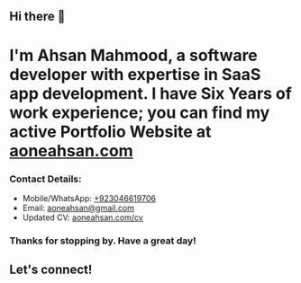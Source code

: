 ## Hi there 👋

# I'm Ahsan Mahmood, a software developer with expertise in SaaS app development. I have Six Years of work experience; you can find my active Portfolio Website at [aoneahsan.com](https://aoneahsan.com)

### Contact Details: 
- Mobile/WhatsApp: [+923046619706](tel:+923046619706)
- Email: [aoneahsan@gmail.com](mail:aoneahsan@gmail.com)
- Updated CV: [aoneahsan.com/cv](https://aoneahsan.com/cv)

### Thanks for stopping by. Have a great day!

## Let's connect!

<!--
**aoneahsan/aoneahsan** is a ✨ _special_ ✨ repository because its `README.md` (this file) appears on your GitHub profile.

Here are some ideas to get you started:

- 🔭 I'm currently working on ...
- 🌱 I'm currently learning ...
- 👯 I'm looking to collaborate on ...
- 🤔 I'm looking for help with ...
- 💬 Ask me about ...
- 📫 How to reach me: ...
- 😄 Pronouns: ...
- ⚡ Fun fact: ...
-->
